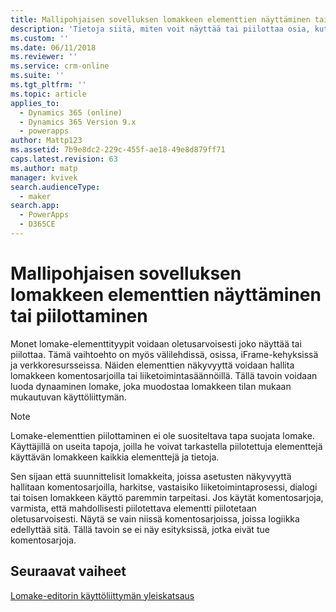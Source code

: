 ```yaml
---
title: Mallipohjaisen sovelluksen lomakkeen elementtien näyttäminen tai piilottaminen PowerAppsin avulla | MicrosoftDocs
description: 'Tietoja siitä, miten voit näyttää tai piilottaa osia, kuten välilehtiä, osia tai kenttiä'
ms.custom: ''
ms.date: 06/11/2018
ms.reviewer: ''
ms.service: crm-online
ms.suite: ''
ms.tgt_pltfrm: ''
ms.topic: article
applies_to:
  - Dynamics 365 (online)
  - Dynamics 365 Version 9.x
  - powerapps
author: Mattp123
ms.assetid: 7b9e8dc2-229c-455f-ae18-49e8d879ff71
caps.latest.revision: 63
ms.author: matp
manager: kvivek
search.audienceType:
  - maker
search.app:
  - PowerApps
  - D365CE
---
```

# <a name="show-or-hide-model-driven-app-form-elements"></a>Mallipohjaisen sovelluksen lomakkeen elementtien näyttäminen tai piilottaminen

 Monet lomake-elementtityypit voidaan oletusarvoisesti joko näyttää tai piilottaa. Tämä vaihtoehto on myös välilehdissä, osissa, iFrame-kehyksissä ja verkkoresursseissa. Näiden elementtien näkyvyyttä voidaan hallita lomakkeen komentosarjoilla tai liiketoimintasäännöillä. Tällä tavoin voidaan luoda dynaaminen lomake, joka muodostaa lomakkeen tilan mukaan mukautuvan käyttöliittymän.  
  
> [!NOTE]
>  Lomake-elementtien piilottaminen ei ole suositeltava tapa suojata lomake. Käyttäjillä on useita tapoja, joilla he voivat tarkastella piilotettuja elementtejä käyttävän lomakkeen kaikkia elementtejä ja tietoja. 
  
 Sen sijaan että suunnittelisit lomakkeita, joissa asetusten näkyvyyttä hallitaan komentosarjoilla, harkitse, vastaisiko liiketoimintaprosessi, dialogi tai toisen lomakkeen käyttö paremmin tarpeitasi. Jos käytät komentosarjoja, varmista, että mahdollisesti piilotettava elementti piilotetaan oletusarvoisesti. Näytä se vain niissä komentosarjoissa, joissa logiikka edellyttää sitä. Tällä tavoin se ei näy esityksissä, jotka eivät tue komentosarjoja.  

## <a name="next-steps"></a>Seuraavat vaiheet

[Lomake-editorin käyttöliittymän yleiskatsaus](form-editor-user-interface-legacy.md)
